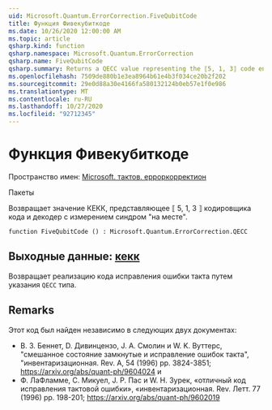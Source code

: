 ```yaml
---
uid: Microsoft.Quantum.ErrorCorrection.FiveQubitCode
title: Функция Фивекубиткоде
ms.date: 10/26/2020 12:00:00 AM
ms.topic: article
qsharp.kind: function
qsharp.namespace: Microsoft.Quantum.ErrorCorrection
qsharp.name: FiveQubitCode
qsharp.summary: Returns a QECC value representing the ⟦5, 1, 3⟧ code encoder and decoder with in-place syndrome measurement.
ms.openlocfilehash: 7509de880b1e3ea8964b61e4b3f034ce20b2f202
ms.sourcegitcommit: 29e0d88a30e4166fa580132124b0eb57e1f0e986
ms.translationtype: MT
ms.contentlocale: ru-RU
ms.lasthandoff: 10/27/2020
ms.locfileid: "92712345"
---
```

# <a name="fivequbitcode-function"></a>Функция Фивекубиткоде

Пространство имен: [Microsoft. тактов. ерроркорректион](xref:Microsoft.Quantum.ErrorCorrection)

Пакеты [](https://nuget.org/packages/)


Возвращает значение КЕКК, представляющее ⟦ 5, 1, 3 ⟧ кодировщика кода и декодер с измерением синдром "на месте".

```qsharp
function FiveQubitCode () : Microsoft.Quantum.ErrorCorrection.QECC
```


## <a name="output--qecc"></a>Выходные данные: [кекк](xref:Microsoft.Quantum.ErrorCorrection.QECC)

Возвращает реализацию кода исправления ошибки такта путем указания `QECC` типа.

## <a name="remarks"></a>Remarks

Этот код был найден независимо в следующих двух документах:

- В. З. Беннет, D. Дивинцензо, J. A. Смолин и W. K. Вуттерс, "смешанное состояние замкнутые и исправление ошибок такта", "инвентаризационная. Rev. A, 54 (1996) pp. 3824-3851; https://arxiv.org/abs/quant-ph/9604024 и
- Ф. ЛаФламме, C. Микуел, J. P. Пас и W. H. Зурек, «отличный код исправления тактовой ошибки», «инвентаризационная. Rev. Летт. 77 (1996) pp. 198-201; https://arxiv.org/abs/quant-ph/9602019